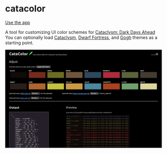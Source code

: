 # catacolor

[Use the app](https://catacolor.vercel.app)  

A tool for customizing UI color schemes for [Cataclysm: Dark Days Ahead](https://github.com/CleverRaven/Cataclysm-DDA)  
You can optionally load [Cataclysm](https://github.com/CleverRaven/Cataclysm-DDA/tree/master/data/raw/color_themes), [Dwarf Fortress](https://manmademagic.github.io/DFColorGen/), and [Gogh](https://github.com/Gogh-Co/Gogh/tree/master/json) themes as a starting point.  

![screen shot](screenshot.png)